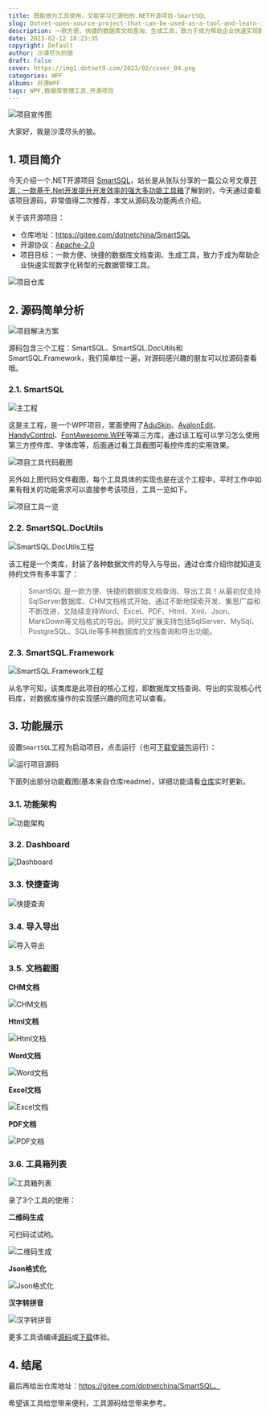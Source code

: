 ```yaml
---
title: 既能做为工具使用，又能学习它源码的.NET开源项目-SmartSQL
slug: Dotnet-open-source-project-that-can-be-used-as-a-tool-and-learn-its-source-code-SmartSQL
description: 一款方便、快捷的数据库文档查询、生成工具，致力于成为帮助企业快速实现数字化转型的元数据管理工具。
date: 2023-02-12 18:23:35
copyright: Default
author: 沙漠尽头的狼
draft: false
cover: https://img1.dotnet9.com/2023/02/cover_04.png
categories: WPF
albums: 开源WPF
tags: WPF,数据库管理工具,开源项目
---
```


![项目宣传图](https://img1.dotnet9.com/2023/02/cover_04.png)

大家好，我是沙漠尽头的狼。

## 1. 项目简介

今天介绍一个.NET开源项目 [SmartSQL](https://gitee.com/dotnetchina/SmartSQL)，站长是从张队分享的一篇公众号文章[开源：一款基于.Net开发提升开发效率的强大多功能工具箱](https://mp.weixin.qq.com/s/Sck5f3fsPt4zszF_xqIg9Q)了解到的，今天通过查看该项目源码，非常值得二次推荐，本文从源码及功能两点介绍。

关于该开源项目：

- 仓库地址：https://gitee.com/dotnetchina/SmartSQL
- 开源协议：[Apache-2.0](https://gitee.com/dotnetchina/SmartSQL/blob/master/LICENSE)
- 项目目标：一款方便、快捷的数据库文档查询、生成工具，致力于成为帮助企业快速实现数字化转型的元数据管理工具。

![项目仓库](https://img1.dotnet9.com/2023/02/0401.png)

## 2. 源码简单分析

![项目解决方案](https://img1.dotnet9.com/2023/02/0402.png)

源码包含三个工程：SmartSQL、SmartSQL.DocUtils和SmartSQL.Framework，我们简单拉一遍，对源码感兴趣的朋友可以拉源码查看哦。

### 2.1. SmartSQL

![主工程](https://img1.dotnet9.com/2023/02/0403.png)

这是主工程，是一个WPF项目，里面使用了[AduSkin](https://dotnet9.com/2020/02/Open-source-Csharp-WPF-control-library-AduSkin-UI)、[AvalonEdit](https://github.com/icsharpcode/AvalonEdit)、[HandyControl](https://dotnet9.com/2019/12/Open-source-WPF-control-library-handycontrol)、[FontAwesome.WPF](https://github.com/charri/Font-Awesome-WPF)等第三方库，通过该工程可以学习怎么使用第三方控件库、字体库等，后面通过看工具截图可看控件库的实用效果。

![项目工具代码截图](https://img1.dotnet9.com/2023/02/0406.png)

另外如上图代码文件截图，每个工具具体的实现也是在这个工程中，平时工作中如果有相关的功能需求可以直接参考该项目，工具一览如下。

![项目工具一览](https://img1.dotnet9.com/2023/02/0411.png)

### 2.2. SmartSQL.DocUtils

![SmartSQL.DocUtils工程](https://img1.dotnet9.com/2023/02/0404.png)

该工程是一个类库，封装了各种数据文件的导入与导出，通过仓库介绍你就知道支持的文件有多丰富了：

>SmartSQL 是一款方便、快捷的数据库文档查询、导出工具！从最初仅支持SqlServer数据库、CHM文档格式开始，通过不断地探索开发、集思广益和不断改进，又陆续支持Word、Excel、PDF、Html、Xml、Json、MarkDown等文档格式的导出。同时又扩展支持包括SqlServer、MySql、PostgreSQL、SQLite等多种数据库的文档查询和导出功能。

### 2.3. SmartSQL.Framework

![SmartSQL.Framework工程](https://img1.dotnet9.com/2023/02/0405.png)

从名字可知，该类库是此项目的核心工程，即数据库文档查询、导出的实现核心代码库，对数据库操作的实现感兴趣的同志可以查看。

## 3. 功能展示

设置`SmartSQL`工程为启动项目，点击运行（也可[下载安装包](https://gitee.com/dotnetchina/SmartSQL/releases)运行）：

![运行项目源码](https://img1.dotnet9.com/2023/02/0407.gif)

下面列出部分功能截图(基本来自仓库readme)，详细功能请看[仓库](https://gitee.com/dotnetchina/SmartSQL)实时更新。

### 3.1. 功能架构

![功能架构](https://img1.dotnet9.com/2023/02/0408.jpg)

### 3.2. Dashboard

![Dashboard](https://img1.dotnet9.com/2023/02/0409.png)

### 3.3. 快捷查询

![快捷查询](https://img1.dotnet9.com/2023/02/0412.png)

### 3.4. 导入导出

![导入导出](https://img1.dotnet9.com/2023/02/0413.png)

### 3.5. 文档截图

**CHM文档**

![CHM文档](https://img1.dotnet9.com/2023/02/0414.png)

**Html文档**

![Html文档](https://img1.dotnet9.com/2023/02/0415.png)

**Word文档**

![Word文档](https://img1.dotnet9.com/2023/02/0416.png)

**Excel文档**

![Excel文档](https://img1.dotnet9.com/2023/02/0417.png)

**PDF文档**

![PDF文档](https://img1.dotnet9.com/2023/02/0418.png)

### 3.6. 工具箱列表

![工具箱列表](https://img1.dotnet9.com/2023/02/0410.png)

录了3个工具的使用：

**二维码生成**

可扫码试试哟。

![二维码生成](https://img1.dotnet9.com/2023/02/0419.gif)

**Json格式化**

![Json格式化](https://img1.dotnet9.com/2023/02/0420.gif)

**汉字转拼音**

![汉字转拼音](https://img1.dotnet9.com/2023/02/0421.gif)

更多工具请编译[源码](https://gitee.com/dotnetchina/SmartSQ)或[下载](https://gitee.com/dotnetchina/SmartSQL/releases)体验。

## 4. 结尾

最后再给出仓库地址：https://gitee.com/dotnetchina/SmartSQL。

希望该工具给您带来便利，工具源码给您带来参考。